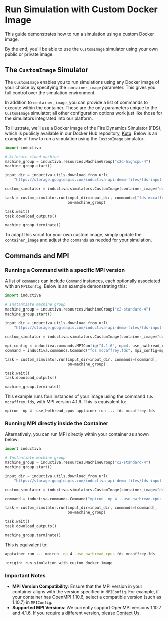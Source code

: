 # Run Simulation with Custom Docker Image
This guide demonstrates how to run a simulation using a custom Docker image.

By the end, you'll be able to use the `CustomImage` simulator using your own public or private image.

## The `CustomImage` Simulator
The `CustomImage` enables you to run simulations using any Docker image of your choice by specifying the `container_image` parameter. 
This gives you full control over the simulation environment.

In addition to `container_image`, you can provide a list of commands to execute within the container. These are the only parameters unique 
to the `CustomImage` simulator; all other configuration options work just like those for the simulators integrated into our platform.

To illustrate, we’ll use a Docker image of the Fire Dynamics Simulator (FDS), which is publicly available in our Docker Hub repository,
[Kutu](https://hub.docker.com/r/inductiva/kutu). Below is an example of how to run a simulation using the `CustomImage` simulator:

```python
import inductiva

# Allocate cloud machine
machine_group = inductiva.resources.MachineGroup("c2d-highcpu-4")
machine_group.start()

input_dir = inductiva.utils.download_from_url(
    "https://storage.googleapis.com/inductiva-api-demo-files/fds-input-example.zip", unzip=True)

custom_simulator = inductiva.simulators.CustomImage(container_image="docker://inductiva/kutu:fds_v6.8")

task = custom_simulator.run(input_dir=input_dir, commands=["fds mccaffrey.fds"],
                            on=machine_group)

task.wait()
task.download_outputs()

machine_group.terminate()
```

To adapt this script for your own custom image, simply update the `container_image` and adjust the `commands` as needed for your simulation.

## Commands and MPI

### Running a Command with a specific MPI version
A list of `commands` can include `Command` instances, each optionally associated with an `MPIConfig`. Below is an example demonstrating this:

```python
import inductiva

# Instantiate machine group
machine_group = inductiva.resources.MachineGroup("c2-standard-4")
machine_group.start()

input_dir = inductiva.utils.download_from_url(
    "https://storage.googleapis.com/inductiva-api-demo-files/fds-input-example.zip", unzip=True)

custom_simulator = inductiva.simulators.CustomImage(container_image="docker://inductiva/kutu:fds_v6.8")

mpi_config = inductiva.commands.MPIConfig("4.1.6", np=4, use_hwthread_cpus=True)
command = inductiva.commands.Command("fds mccaffrey.fds", mpi_config=mpi_config)

task = custom_simulator.run(input_dir=input_dir, commands=[command],
                            on=machine_group)

task.wait()
task.download_outputs()

machine_group.terminate()
```

This example runs four instances of your image using the command `fds mccaffrey.fds`, with MPI version 4.1.6. This is equivalent to:

```
mpirun -np 4 -use_hwthread_cpus apptainer run ... fds mccaffrey.fds
```

### Running MPI directly inside the Container
Alternatively, you can run MPI directly within your container as shown below:

```python
import inductiva

# Instantiate machine group
machine_group = inductiva.resources.MachineGroup("c2-standard-4")
machine_group.start()

input_dir = inductiva.utils.download_from_url(
    "https://storage.googleapis.com/inductiva-api-demo-files/fds-input-example.zip", unzip=True)

custom_simulator = inductiva.simulators.CustomImage(container_image="docker://inductiva/kutu:fds_v6.8")

command = inductiva.commands.Command("mpirun -np 4 --use-hwthread-cpus fds mccaffrey.fds")

task = custom_simulator.run(input_dir=input_dir, commands=[command],
                            on=machine_group)

task.wait()
task.download_outputs()

machine_group.terminate()
```

This is equivalent to:

```sh
apptainer run ... mpirun -np 4 -use_hwthread_cpus fds mccaffrey.fds
```

```{banner_small}
:origin: run_simulation_with_custom_docker_image
```

### Important Notes

- **MPI Version Compatibility**: Ensure that the MPI version in your container aligns with the version specified in `MPIConfig`. For example, if your container
  has OpenMPI 1.10.6, select a compatible version (such as 1.10.7) in `MPIConfig`.
- **Supported MPI Versions**: We currently support OpenMPI versions 1.10.7 and 4.1.6. If you require a different version, please [Contact Us](mailto:support@inductiva.ai).
